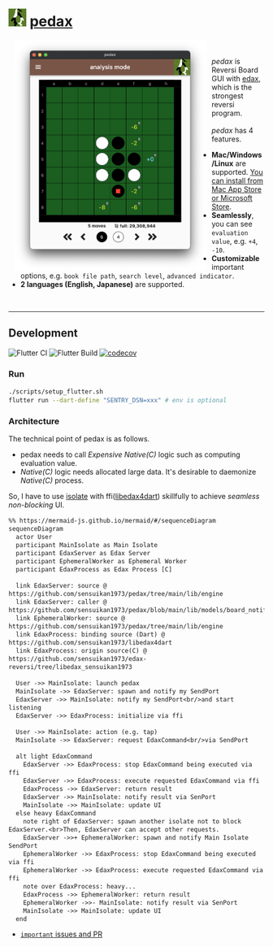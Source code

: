 <h1>
<img src="https://github.com/sensuikan1973/pedax/blob/main/assets/images/pedax_logo.png?raw=true" alt="pedax_logo" height="35"/>
<a href="https://sensuikan1973.github.io/pedax/">pedax</a>
</h1>

<img align="left" src="https://raw.githubusercontent.com/sensuikan1973/pedax/main/website/static/img/en/analysis_mode_board_view.png" alt="screenshot_macos" width="380" hspace="10">
<div>
  <br/>
  <br/>
  <em>pedax</em> is Reversi Board GUI with <a href="https://sensuikan1973.github.io/edax-reversi">edax</a>, which is the strongest reversi program.
  <br/>
  <br/>
  <em>pedax</em> has 4 features.
  <ul>
    <li>
      <b>Mac/Windows/Linux</b> are supported. <a href="https://sensuikan1973.github.io/pedax/">You can install from Mac App Store or Microsoft Store</a>.
    </li>
    <li>
      <b>Seamlessly</b>, you can see <code>evaluation value</code>, e.g. <code>+4</code>, <code>-10</code>.
    </li>
    <li>
      <b>Customizable</b> important options, e.g. <code>book file path</code>, <code>search level</code>, <code>advanced indicator</code>.
    </li>
    <li>
      <b>2 languages (English, Japanese)</b> are supported.
    </li>
  </ul>
</div>
<br clear="all">

---

## Development

![Flutter CI](https://github.com/sensuikan1973/pedax/workflows/Flutter%20CI/badge.svg)
![Flutter Build](https://github.com/sensuikan1973/pedax/workflows/Flutter%20Build/badge.svg)
[![codecov](https://codecov.io/gh/sensuikan1973/pedax/branch/main/graph/badge.svg?token=DoMWFhOPN3)](https://codecov.io/gh/sensuikan1973/pedax)

### Run

```sh
./scripts/setup_flutter.sh
flutter run --dart-define "SENTRY_DSN=xxx" # env is optional
```

### Architecture

The technical point of pedax is as follows.

- pedax needs to call _Expensive_ _Native(C)_ logic such as computing evaluation value.
- _Native(C)_ logic needs allocated large data. It's desirable to daemonize _Native(C)_ process.

So, I have to use [isolate](https://dart.dev/guides/language/concurrency) with ffi([libedax4dart](https://github.com/sensuikan1973/libedax4dart)) skillfully to achieve _seamless non-blocking_ UI.

```mermaid
%% https://mermaid-js.github.io/mermaid/#/sequenceDiagram
sequenceDiagram
  actor User
  participant MainIsolate as Main Isolate
  participant EdaxServer as Edax Server
  participant EphemeralWorker as Ephemeral Worker
  participant EdaxProcess as Edax Process [C]

  link EdaxServer: source @ https://github.com/sensuikan1973/pedax/tree/main/lib/engine
  link EdaxServer: caller @ https://github.com/sensuikan1973/pedax/blob/main/lib/models/board_notifier.dart
  link EphemeralWorker: source @ https://github.com/sensuikan1973/pedax/tree/main/lib/engine
  link EdaxProcess: binding source (Dart) @ https://github.com/sensuikan1973/libedax4dart
  link EdaxProcess: origin source(C) @ https://github.com/sensuikan1973/edax-reversi/tree/libedax_sensuikan1973

  User ->> MainIsolate: launch pedax
  MainIsolate ->> EdaxServer: spawn and notify my SendPort
  EdaxServer ->> MainIsolate: notify my SendPort<br/>and start listening
  EdaxServer ->> EdaxProcess: initialize via ffi

  User ->> MainIsolate: action (e.g. tap)
  MainIsolate ->> EdaxServer: request EdaxCommand<br/>via SendPort

  alt light EdaxCommand
    EdaxServer ->> EdaxProcess: stop EdaxCommand being executed via ffi
    EdaxServer ->> EdaxProcess: execute requested EdaxCommand via ffi
    EdaxProcess ->> EdaxServer: return result
    EdaxServer ->> MainIsolate: notify result via SenPort
    MainIsolate ->> MainIsolate: update UI
  else heavy EdaxCommand
    note right of EdaxServer: spawn another isolate not to block EdaxServer.<br>Then, EdaxServer can accept other requests.
    EdaxServer ->>+ EphemeralWorker: spawn and notify Main Isolate SendPort
    EphemeralWorker ->> EdaxProcess: stop EdaxCommand being executed via ffi
    EphemeralWorker ->> EdaxProcess: execute requested EdaxCommand via ffi
    note over EdaxProcess: heavy...
    EdaxProcess ->> EphemeralWorker: return result
    EphemeralWorker ->>- MainIsolate: notify result via SenPort
    MainIsolate ->> MainIsolate: update UI
  end
```

- [`important` issues and PR](https://github.com/sensuikan1973/pedax/issues?q=label%3Aimportant+)
